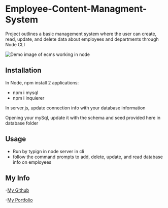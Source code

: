 # Employee-Content-Managment-System
Project outlines a basic management system where the user can create, read, update, and delete data about employees and departments through Node CLI

![Demo image of ecms working in node]('./assets/images/demoPic.png')


## Installation

In Node, npm install 2 applications: 
- npm i mysql 
- npm i inquierer

In server.js, update connection info with your database information

Opening your mySql, update it with the schema and seed provided here in database folder 

## Usage 

- Run by typign in node server in cli 
- follow the command prompts to add, delete, update, and read database info on employees 

## My Info 

-[My Github ](https://github.com/Ewager1)

-[My Portfolio](https://ewager1.github.io/gitPortfolio/)
